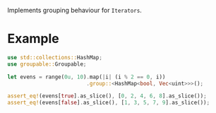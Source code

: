Implements grouping behaviour for `Iterators`.

# Example

```rust
use std::collections::HashMap;
use groupable::Groupable;

let evens = range(0u, 10).map(|i| (i % 2 == 0, i))
                         .group::<HashMap<bool, Vec<uint>>>();

assert_eq!(evens[true].as_slice(), [0, 2, 4, 6, 8].as_slice());
assert_eq!(evens[false].as_slice(), [1, 3, 5, 7, 9].as_slice());
```
